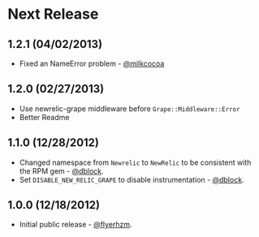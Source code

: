 # Next Release

## 1.2.1 (04/02/2013)

* Fixed an NameError problem - [@milkcocoa](https://github.com/milkcocoa)

## 1.2.0 (02/27/2013)

* Use newrelic-grape middleware before `Grape::Middleware::Error`
* Better Readme

## 1.1.0 (12/28/2012)

* Changed namespace from `Newrelic` to `NewRelic` to be consistent with the RPM gem - [@dblock](https://github.com/dblock).
* Set `DISABLE_NEW_RELIC_GRAPE` to disable instrumentation - [@dblock](https://github.com/dblock).

## 1.0.0 (12/18/2012)

* Initial public release - [@flyerhzm](https://github.com/flyerhzm).
